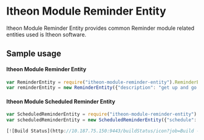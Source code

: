 Itheon Module Reminder Entity
==========================

Itheon Module Reminder Entity provides common Reminder module related entities used is Itheon software.

## Sample usage ##

#### Itheon Module Reminder Entity ####

```js
var ReminderEntity = require("itheon-module-reminder-entity").ReminderEntity;
var reminderEntity = new ReminderEntity({"description": "get up and go to work."});
```

#### Itheon Module Scheduled Reminder Entity ####

```js
var ScheduledReminderEntity = require("itheon-module-reminder-entity").ScheduledReminderEntity;
var scheduledReminderEntity = new ScheduledReminderEntity({"schedule": "every Weekday at 8am", "description": "get up and go to work."});

[![Build Status](http://10.187.75.150:9443/buildStatus/icon?job=Build - itheon-module-reminder-entity)](http://10.187.75.150:9443/view/unit-test/job/Build%20-%20itheon-module-reminder-entity/)
